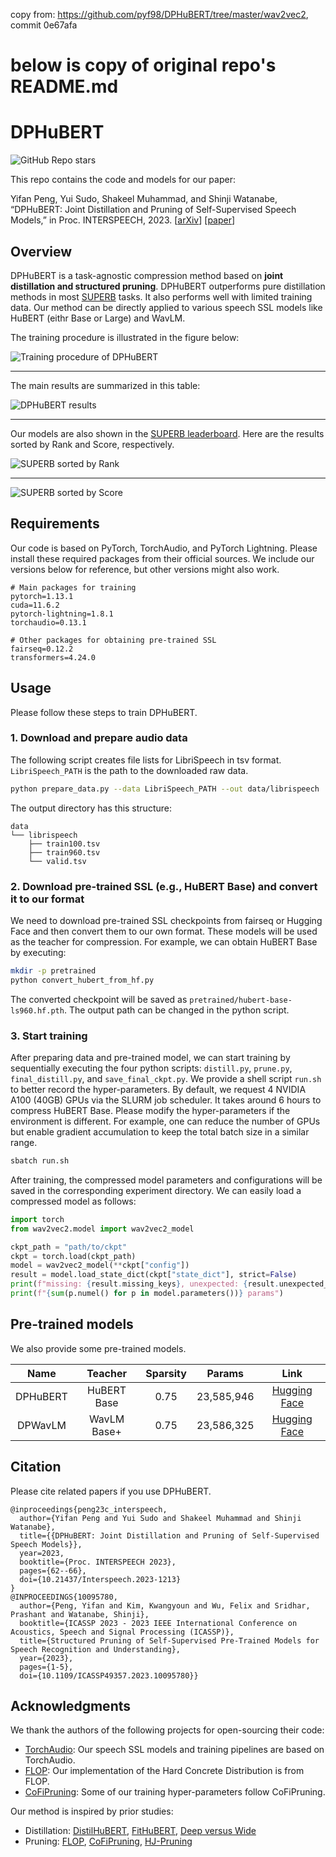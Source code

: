 
copy from: https://github.com/pyf98/DPHuBERT/tree/master/wav2vec2, commit 0e67afa  
  
below is copy of original repo's README.md
===

# DPHuBERT

![GitHub Repo stars](https://img.shields.io/github/stars/pyf98/DPHuBERT)

This repo contains the code and models for our paper: 

Yifan Peng, Yui Sudo, Shakeel Muhammad, and Shinji Watanabe, “DPHuBERT: Joint Distillation and Pruning of Self-Supervised Speech Models,” in Proc. INTERSPEECH, 2023.
[[arXiv](https://arxiv.org/abs/2305.17651)] [[paper](https://www.isca-speech.org/archive/interspeech_2023/peng23c_interspeech.html)]


## Overview

DPHuBERT is a task-agnostic compression method based on **joint distillation and structured pruning**. DPHuBERT outperforms pure distillation methods in most [SUPERB](https://superbbenchmark.org/leaderboard) tasks. It also performs well with limited training data. Our method can be directly applied to various speech SSL models like HuBERT (eithr Base or Large) and WavLM.

The training procedure is illustrated in the figure below:

![Training procedure of DPHuBERT](imgs/dphubert-train.png)

---

The main results are summarized in this table:

![DPHuBERT results](imgs/dphubert-results.png)

---

Our models are also shown in the [SUPERB leaderboard](https://superbbenchmark.org/leaderboard). Here are the results sorted by Rank and Score, respectively.

![SUPERB sorted by Rank](imgs/dphubert-superb.png)

---

![SUPERB sorted by Score](imgs/dphubert-superb-score.png)

## Requirements

Our code is based on PyTorch, TorchAudio, and PyTorch Lightning. Please install these required packages from their official sources. We include our versions below for reference, but other versions might also work.

```
# Main packages for training
pytorch=1.13.1
cuda=11.6.2
pytorch-lightning=1.8.1
torchaudio=0.13.1

# Other packages for obtaining pre-trained SSL
fairseq=0.12.2
transformers=4.24.0
```


## Usage

Please follow these steps to train DPHuBERT.

### 1. Download and prepare audio data

The following script creates file lists for LibriSpeech in tsv format. `LibriSpeech_PATH` is the path to the downloaded raw data.

```bash
python prepare_data.py --data LibriSpeech_PATH --out data/librispeech
```

The output directory has this structure:

```
data
└── librispeech
    ├── train100.tsv
    ├── train960.tsv
    └── valid.tsv
```

### 2. Download pre-trained SSL (e.g., HuBERT Base) and convert it to our format

We need to download pre-trained SSL checkpoints from fairseq or Hugging Face and then convert them to our own format. These models will be used as the teacher for compression. For example, we can obtain HuBERT Base by executing:

```bash
mkdir -p pretrained
python convert_hubert_from_hf.py
```

The converted checkpoint will be saved as `pretrained/hubert-base-ls960.hf.pth`. The output path can be changed in the python script.

### 3. Start training

After preparing data and pre-trained model, we can start training by sequentially executing the four python scripts: `distill.py`, `prune.py`, `final_distill.py`, and `save_final_ckpt.py`. We provide a shell script `run.sh` to better record the hyper-parameters. By default, we request 4 NVIDIA A100 (40GB) GPUs via the SLURM job scheduler. It takes around 6 hours to compress HuBERT Base. Please modify the hyper-parameters if the environment is different. For example, one can reduce the number of GPUs but enable gradient accumulation to keep the total batch size in a similar range.

```bash
sbatch run.sh
```

After training, the compressed model parameters and configurations will be saved in the corresponding experiment directory. We can easily load a compressed model as follows:

```python
import torch
from wav2vec2.model import wav2vec2_model

ckpt_path = "path/to/ckpt"
ckpt = torch.load(ckpt_path)
model = wav2vec2_model(**ckpt["config"])
result = model.load_state_dict(ckpt["state_dict"], strict=False)
print(f"missing: {result.missing_keys}, unexpected: {result.unexpected_keys}")
print(f"{sum(p.numel() for p in model.parameters())} params")
```


## Pre-trained models

We also provide some pre-trained models.

| Name | Teacher | Sparsity | Params | Link |
|:---:|:---:|:---:|:---:|:---:|
| DPHuBERT | HuBERT Base | 0.75 | 23,585,946 | [Hugging Face](https://huggingface.co/pyf98/DPHuBERT/blob/main/DPHuBERT-sp0.75.pth) |
| DPWavLM | WavLM Base+ | 0.75 | 23,586,325 | [Hugging Face](https://huggingface.co/pyf98/DPHuBERT/blob/main/DPWavLM-sp0.75.pth) |



## Citation

Please cite related papers if you use DPHuBERT.

```
@inproceedings{peng23c_interspeech,
  author={Yifan Peng and Yui Sudo and Shakeel Muhammad and Shinji Watanabe},
  title={{DPHuBERT: Joint Distillation and Pruning of Self-Supervised Speech Models}},
  year=2023,
  booktitle={Proc. INTERSPEECH 2023},
  pages={62--66},
  doi={10.21437/Interspeech.2023-1213}
}
@INPROCEEDINGS{10095780,
  author={Peng, Yifan and Kim, Kwangyoun and Wu, Felix and Sridhar, Prashant and Watanabe, Shinji},
  booktitle={ICASSP 2023 - 2023 IEEE International Conference on Acoustics, Speech and Signal Processing (ICASSP)}, 
  title={Structured Pruning of Self-Supervised Pre-Trained Models for Speech Recognition and Understanding}, 
  year={2023},
  pages={1-5},
  doi={10.1109/ICASSP49357.2023.10095780}}
```

## Acknowledgments

We thank the authors of the following projects for open-sourcing their code:
- [TorchAudio](https://github.com/pytorch/audio): Our speech SSL models and training pipelines are based on TorchAudio.
- [FLOP](https://github.com/asappresearch/flop): Our implementation of the Hard Concrete Distribution is from FLOP.
- [CoFiPruning](https://github.com/princeton-nlp/CoFiPruning): Some of our training hyper-parameters follow CoFiPruning.

Our method is inspired by prior studies:
- Distillation: [DistilHuBERT](https://arxiv.org/abs/2110.01900), [FitHuBERT](https://arxiv.org/abs/2207.00555), [Deep versus Wide](https://arxiv.org/abs/2207.06867)
- Pruning: [FLOP](https://arxiv.org/abs/1910.04732), [CoFiPruning](https://arxiv.org/abs/2204.00408), [HJ-Pruning](https://arxiv.org/abs/2302.14132)

